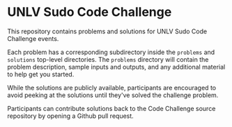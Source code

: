 UNLV Sudo Code Challenge
========================

This repository contains problems and solutions for UNLV Sudo Code Challenge events.

Each problem has a corresponding subdirectory inside the `problems` and `solutions` top-level directories. The `problems` directory will contain the problem description, sample inputs and outputs, and any additional material to help get you started.

While the solutions are publicly available, participants are encouraged to avoid peeking at the solutions until they've solved the challenge problem.

Participants can contribute solutions back to the Code Challenge source repository by opening a Github pull request.
